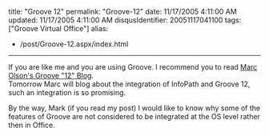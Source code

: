 title: "Groove 12"
permalink: "Groove-12"
date: 11/17/2005 4:11:00 AM
updated: 11/17/2005 4:11:00 AM
disqusIdentifier: 20051117041100
tags: ["Groove Virtual Office"]
alias:
 - /post/Groove-12.aspx/index.html
---
If you are like me and you are using Groove. I recommend you to read [Marc Olson's 
Groove "12" Blog](http://blogs.msdn.com/marco/archive/2005/11/15/493058.aspx).  
Tomorrow Marc will blog about the integration of 
InfoPath and Groove 12, such an integration is so promising.

<!-- more -->
By the way, Mark (if you read my post) I would like to know why some of the 
features of Groove are not considered to be integrated at the OS level rather 
then in Office.
